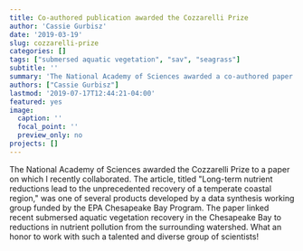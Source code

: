 ```yaml
---
title: Co-authored publication awarded the Cozzarelli Prize
author: 'Cassie Gurbisz'
date: '2019-03-19'
slug: cozzarelli-prize
categories: []
tags: ["submersed aquatic vegetation", "sav", "seagrass"]
subtitle: ''
summary: 'The National Academy of Sciences awarded a co-authored paper the Cozzarelli Prize'
authors: ["Cassie Gurbisz"]
lastmod: '2019-07-17T12:44:21-04:00'
featured: yes
image:
  caption: ''
  focal_point: ''
  preview_only: no
projects: []
---
```

The National Academy of Sciences awarded the Cozzarelli Prize to a paper on which I recently collaborated. The article, titled "Long-term nutrient reductions lead to the unprecedented recovery of a temperate coastal region," was one of several products developed by a data synthesis working group funded by the EPA Chesapeake Bay Program. The paper linked recent submersed aquatic vegetation recovery in the Chesapeake Bay to reductions in nutrient pollution from the surrounding watershed. What an honor to work with such a talented and diverse group of scientists! 